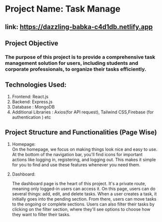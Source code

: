 # Project Name: Task  Manage
 ## link: https://dazzling-babka-c4d1db.netlify.app

## Project Objective
 ### The purpose of this project is to provide a comprehensive task management solution for users, including students and corporate professionals, to organize their tasks efficiently.

 ## Technologies Used:
  1. Frontend: React.js
  2. Backend: Express.js
  3. Database : MongoDB
  4. Additional Libraries : Axios(for API request), Tailwind CSS,Firebase (for authentication ) etc
 ## Project Structure and Functionalities (Page Wise)
 1. Homepage:  
  On the homepage, we focus on making things look nice and easy to use. At the bottom of the navigation bar, you'll find icons for important actions like logging in, registering, and logging out. This makes it simple for you to find and use these features whenever you need them.
  
 2. Dashboard:
 
    The dashboard page is the heart of this project. It's a private route, meaning only logged-in users can access it. On this page, users can do several things: add, edit, and delete tasks. When a user creates a task, it initially goes into the pending section. From there, users can move tasks to the ongoing or complete sections. Users can also filter their tasks by clicking on the filter section, where they'll see options to choose how they want to filter their tasks.
